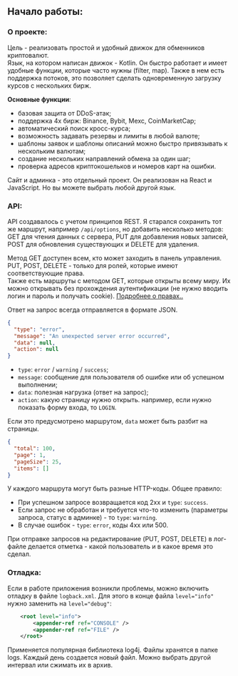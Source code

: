 ## Начало работы:
### О проекте:
Цель - реализовать простой и удобный движок для обменников криптовалют.  
Язык, на котором написан движок - Kotlin. Он быстро работает и имеет удобные функции, которые часто нужны (filter, map).
Также в нем есть поддержка потоков, это позволяет сделать одновременную загрузку курсов с нескольких бирж.

**Основные функции**: 
- базовая защита от DDoS-атак;
- поддержка 4х бирж: Binance, Bybit, Mexc, CoinMarketCap;  
- автоматический поиск кросс-курса;  
- возможность задавать резервы и лимиты в любой валюте;  
- шаблоны заявок и шаблоны описаний можно быстро привязывать к нескольким валютам;  
- создание нескольких направлений обмена за один шаг;
- проверка адресов криптокошельков и номеров карт на ошибки. 

Сайт и админка - это отдельный проект. Он реализован на React и JavaScript. Но вы можете выбрать любой другой язык.

### API:
API создавалось с учетом принципов REST. Я старался сохранить тот же маршрут, например  `/api/options`, но добавить
несколько методов: GET для чтения данных с сервера, PUT для добавления новых записей, POST для обновления существующих
и DELETE для удаления.

Метод GET доступен всем, кто может заходить в панель управления.  
PUT, POST, DELETE - только для ролей, которые имеют соответствующие права.  
Также есть маршруты с методом GET, которые открыты всему миру. Их можно открывать без прохождения аутентификации (не нужно
вводить логин и пароль и получать cookie). [Подробнее о правах..](./auth.md)

Ответ на запрос всегда отправляется в формате JSON.
```json
{
  "type": "error",  
  "message": "An unexpected server error occurred",
  "data": null,
  "action": null
}
```
- `type`: `error` / `warning` / `success`;  
- `message`: сообщение для пользователя об ошибке или об успешном выполнении;
- `data`: полезная нагрузка (ответ на запрос);
- `action`: какую страницу нужно открыть. например, если нужно показать форму входа, то `LOGIN`.

Если это предусмотрено маршрутом, `data` может быть разбит на страницы.

```json
{  
  "total": 100,
  "page": 1,
  "pageSize": 25,
  "items": []
}
```

У каждого маршрута могут быть разные HTTP-коды. Общее правило:  
- При успешном запросе возвращается код 2хх и `type`: `success`.  
- Если запрос не обработан и требуется что-то изменить (параметры запроса, статус в админке) - то `type`: `warning`.  
- В случае ошибок - `type`: `error`, коды 4хх или 500.

При отправке запросов на редактирование (PUT, POST, DELETE) в лог-файле делается отметка - какой пользователь
и в какое время это сделал.

### Отладка:
Если в работе приложения возникли проблемы, можно включить отладку в файле `logback.xml`. Для этого в конце файла
`level="info"` нужно заменить на `level="debug"`:
```xml
    <root level="info">
        <appender-ref ref="CONSOLE" />
        <appender-ref ref="FILE" />
    </root>
```

Применяется популярная библиотека log4j. Файлы хранятся в папке logs. Каждый день создается новый файл.
Можно выбрать другой интервал или сжимать их в архив.